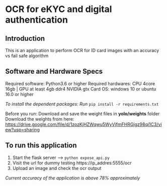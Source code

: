# OCR for eKYC and digital authentication
Introduction
--------------------
This is an application to perform OCR for ID card images with an accuracy vs fail safe algorithm

Software and Hardware Specs
------------------------
Required software: Python3.6 or higher
Required hardwares: CPU 4core 16gb | GPU at least 4gb ddr4 NVIDIA gtx Card
OS: windows 10 or ubuntu 16.0 or higher

_To install the dependent packages: Run_ `pip install -r requirements.txt`  

Before you run: Download and save the weight files in **yolo/weights** folder
Download the weights from here: https://drive.google.com/file/d/1zozKjHZWqwu5WyVjfmFHRGjgz98qi1C3/view?usp=sharing

To run this application
-------------------------------
1. Start the flask server --> `python expose_api.py`
2. Visit the url for dummy testing https://ip_addres:5555/ocr
3. Upload an image and check the ocr output

_Current accuracy of the application is above 78% approximately_
